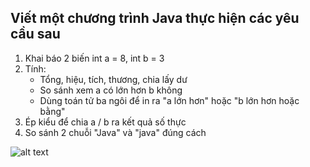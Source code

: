 ## Viết một chương trình Java thực hiện các yêu cầu sau

1. Khai báo 2 biến int a = 8, int b = 3
2. Tính:
   * Tổng, hiệu, tích, thương, chia lấy dư
   * So sánh xem a có lớn hơn b không 
   * Dùng toán tử ba ngôi để in ra "a lớn hơn" hoặc "b lớn hơn hoặc bằng"
3. Ép kiểu để chia a / b ra kết quả số thực
4. So sánh 2 chuỗi "Java" và "java" đúng cách 

![alt text](https://encrypted-tbn0.gstatic.com/images?q=tbn:ANd9GcRXpyl9XyBbun_MqGSVEXips0DXfuLNzKKQ7A&s)
